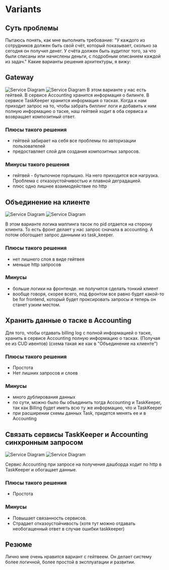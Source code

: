 # Variants

## Суть проблемы
Пытаюсь понять, как мне выполнить требование: "У каждого из сотрудников должен быть свой счёт, который показывает, сколько за сегодня он получил денег. У счёта должен быть аудитлог того, за что были списаны или начислены деньги, с подробным описанием каждой из задач."
Какие варианты решения архитектуры, я вижу:
## Gateway 
![Service Diagram](https://github.com/Drozdetskiy/popug_jira/blob/variants/architecture/variants/gateway/services_gateway_diagram.png)
![Service Diagram](https://github.com/Drozdetskiy/popug_jira/blob/variants/architecture/variants/gateway/events_gateway_diagram.png)
В этом варианте у нас есть гейтвей. В сервисе Accounting хранится информация о билинге. В сервисе TaskKeeper хранится информация о тасках.
Когда к нам приходит запрос на то, чтобы забрать биллинг логи и добавить к ним полную информацию о таске, наш гейтвей ходит в оба сервиса и возвращает композитный ответ.

### Плюсы такого решения
- гейтвей забирает на себя все проблемы по авторизации пользователей
- предоставляет слой для создания композитных запросов.

### Минусы такого решения
- гейтвей - бутылочное горлышко. На него приходится вся нагрузка. Проблема с отказоустойчивостью и плавной деградацией.
- плюс одно лишнее взаимодействие по http

## Объединение на клиенте
![Service Diagram](https://github.com/Drozdetskiy/popug_jira/blob/variants/architecture/variants/without_gateway/services_without_gateway_diagram.png)
![Service Diagram](https://github.com/Drozdetskiy/popug_jira/blob/variants/architecture/variants/without_gateway/events_without_gateway_diagram.png)

В этом варианте логика маппинга тасок по pid отдается на сторону клиента. То есть фронт делает у нас запрос сначала в accounting. А потом обогощает запрос данными из task_keeper.

### Плюсы такого решения
- нет лишнего слоя в виде гейтвея
- меньше http запросов

### Минусы
- больше логики на фронтенде. не получится сделать тонкий клиент
- вообще говоря, скорее всего, под фронтом все равно будет какой-то be for frontend, который будет проксировать запросы и теперь он станет узким местом.

## Хранить данные о таске в Accounting
Для того, чтобы отдавать billing log с полной информацией о таске, хранить в сервисе Accounting полную информацию о тасках. (Получая ее из CUD ивентов)
(схема такая же как в "Объединение на клиенте")

### Плюсы такого решения
- Простота
- Нет лишних запросов и слоев

### Минусы
- много дублирования данных
- по сути, можно было бы объединить тогда Accounting и TaskKeeper, так как Billing будет иметь всю ту же информацию, что и TaskKeeper
- при расширении схемы данных Task, придется менять ее и в Accounting

## Связать сервисы TaskKeeper и Accounting синхронным запросом
![Service Diagram](https://github.com/Drozdetskiy/popug_jira/blob/variants/architecture/variants/sync_link/services_sync_link_diagram.png)
![Service Diagram](https://github.com/Drozdetskiy/popug_jira/blob/variants/architecture/variants/sync_link/events_sync_link_diagram.png)

Сервис Accounting при запросе на получения дашборда ходит по http в TaskKeeper и обогащает данные.
### Плюсы такого решения
- Простота

### Минусы
- Повышает связанность сервисов.
- Страдает отказоустойчивость (хотя тут можно отдавать необогащенный ответ в случае ошибки taskkeeper)


## Резюме
Лично мне очень нравится вариант с гейтвеем. Он делает систему более логичной, более простой в эксплуатации и развитии.